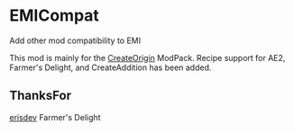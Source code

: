 # EMICompat
Add other mod compatibility to EMI

This mod is mainly for the [CreateOrigin](https://modrinth.com/modpack/create-origin) ModPack.
Recipe support for AE2, Farmer's Delight, and CreateAddition has been added.

## ThanksFor
[erisdev](https://github.com/erisdev/emigration) Farmer's Delight
